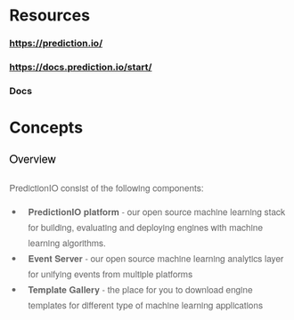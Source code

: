 # Resources
### https://prediction.io/
### https://docs.prediction.io/start/
### Docs
# Concepts
<h2 id="overview" class="header-anchors" style="box-sizing: border-box; font-family: azo-sans-web, &apos;Helvetica Neue&apos;, Helvetica, Arial, sans-serif; font-weight: 400; line-height: 1.5; color: rgb(0, 0, 0); margin-top: 24px; margin-bottom: 24px; font-size: 20px;">Overview</h2><p style="box-sizing: border-box; margin-top: 15px; margin-bottom: 15px; font-size: 16px; color: rgb(102, 102, 102); line-height: 28px; font-family: azo-sans-web, &apos;Helvetica Neue&apos;, Helvetica, Arial, sans-serif;">PredictionIO consist of the following components:</p><ul style="box-sizing: border-box; margin-top: 15px; margin-bottom: 15px; color: rgb(55, 53, 53); font-family: azo-sans-web, &apos;Helvetica Neue&apos;, Helvetica, Arial, sans-serif;"><li style="box-sizing: border-box; font-size: 16px; line-height: 28px; padding-left: 10px; color: rgb(102, 102, 102);"><strong style="box-sizing: border-box;">PredictionIO platform</strong>&#xA0;- our open source machine learning stack for building, evaluating and deploying engines with machine learning algorithms.</li><li style="box-sizing: border-box; font-size: 16px; line-height: 28px; padding-left: 10px; color: rgb(102, 102, 102);"><strong style="box-sizing: border-box;">Event Server</strong>&#xA0;- our open source machine learning analytics layer for unifying events from multiple platforms</li><li style="box-sizing: border-box; font-size: 16px; line-height: 28px; padding-left: 10px; color: rgb(102, 102, 102);"><strong style="box-sizing: border-box;">Template Gallery</strong>&#xA0;- the place for you to download engine templates for different type of machine learning applications</li></ul>
